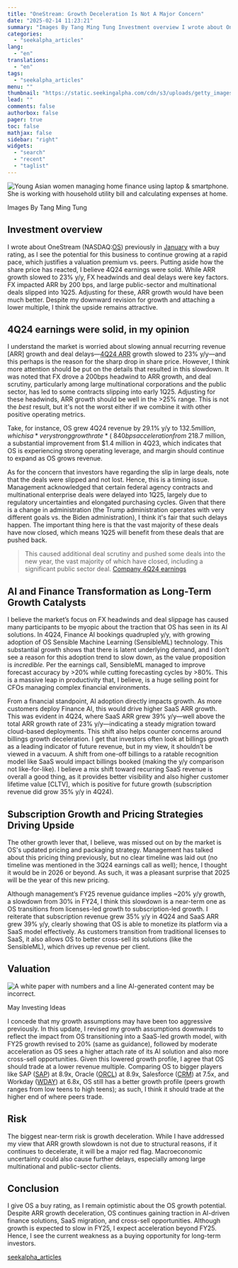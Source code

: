 ```yaml
---
title: "OneStream: Growth Deceleration Is Not A Major Concern"
date: "2025-02-14 11:23:21"
summary: "Images By Tang Ming Tung Investment overview I wrote about OneStream (NASDAQ:OS) previously in January with a buy rating, as I see the potential for this business to continue growing at a rapid pace, which justifies a valuation premium vs. peers. Putting aside how the share price has reacted, I..."
categories:
  - "seekalpha_articles"
lang:
  - "en"
translations:
  - "en"
tags:
  - "seekalpha_articles"
menu: ""
thumbnail: "https://static.seekingalpha.com/cdn/s3/uploads/getty_images/1820601093/image_1820601093.jpg"
lead: ""
comments: false
authorbox: false
pager: true
toc: false
mathjax: false
sidebar: "right"
widgets:
  - "search"
  - "recent"
  - "taglist"
---
```


![Young Asian women managing home finance using laptop & smartphone. She is working with household utility bill and calculating expenses at home.](https://static.seekingalpha.com/cdn/s3/uploads/getty_images/1820601093/image_1820601093.jpg?io=getty-c-w750) 



Images By Tang Ming Tung



Investment overview
-------------------

I wrote about OneStream (NASDAQ:[OS](https://seekingalpha.com/symbol/OS "OneStream, Inc.")) previously in [January](https://seekingalpha.com/article/4747630-onestream-long-term-growth-runway-ahead "https://seekingalpha.com/article/4747630-onestream-long-term-growth-runway-ahead") with a buy rating, as I see the potential for this business to continue growing at a rapid pace, which justifies a valuation premium vs. peers. Putting aside how the share price has reacted, I believe 4Q24 earnings were solid. While ARR growth slowed to 23% y/y, FX headwinds and deal delays were key factors. FX impacted ARR by 200 bps, and large public-sector and multinational deals slipped into 1Q25. Adjusting for these, ARR growth would have been much better. Despite my downward revision for growth and attaching a lower multiple, I think the upside remains attractive.

4Q24 earnings were solid, in my opinion
---------------------------------------

I understand the market is worried about slowing annual recurring revenue [ARR] growth and deal delays—[4Q24 ARR](https://seekingalpha.com/pr/19999005-onestream-announces-fourth-quarter-and-fiscal-year-2024-financial-results#source=section%3APress%20Releases%7Csection_asset%3APress%20Releases%7Cfirst_level_url%3Asymbol%7Cbutton%3ATitle%7Clock_status%3ANo%7Cline%3A1 "https://seekingalpha.com/pr/19999005-onestream-announces-fourth-quarter-and-fiscal-year-2024-financial-results#source=section%3APress%20Releases%7Csection_asset%3APress%20Releases%7Cfirst_level_url%3Asymbol%7Cbutton%3ATitle%7Clock_status%3ANo%7Cline%3A1") growth slowed to 23% y/y—and this perhaps is the reason for the sharp drop in share price. However, I think more attention should be put on the details that resulted in this slowdown. It was noted that FX drove a 200bps headwind to ARR growth, and deal scrutiny, particularly among large multinational corporations and the public sector, has led to some contracts slipping into early 1Q25. Adjusting for these headwinds, ARR growth should be well in the >25% range. This is not the *best* result, but it's not the worst either if we combine it with other positive operating metrics.

Take, for instance, OS grew 4Q24 revenue by 29.1% y/y to $132.5 million, which is a *very strong growth rate* (~840bps acceleration from ~21% y/y growth in 3Q24). Total subscription revenue also grew 35% y/y with an accelerating shift toward SaaS, with SaaS ARR up 39% y/y despite a slower ARR growth, which reflects strong demand for OS solutions. Customer retention also remained strong at a 98% gross retention rate. Apparently, there were no signs of demand weakness. At the margin level, OS gross margin also remains stable at 69.8%, suggesting that OS is now sacrificing profitability to capture growth. Notably, adj EBIT comes in very strong at ~$8.7 million, a substantial improvement from $1.4 million in 4Q23, which indicates that OS is experiencing strong operating leverage, and margin should continue to expand as OS grows revenue.

As for the concern that investors have regarding the slip in large deals, note that the deals were slipped and not lost. Hence, this is a timing issue. Management acknowledged that certain federal agency contracts and multinational enterprise deals were delayed into 1Q25, largely due to regulatory uncertainties and elongated purchasing cycles. Given that there is a change in administration (the Trump administration operates with very different goals vs. the Biden administration), I think it's fair that such delays happen. The important thing here is that the vast majority of these deals have now closed, which means 1Q25 will benefit from these deals that are pushed back.

> This caused additional deal scrutiny and pushed some deals into the new year, the vast majority of which have closed, including a significant public sector deal. [Company 4Q24 earnings](https://seekingalpha.com/article/4757208-onestream-inc-2024-q4-results-earnings-call-presentation "https://seekingalpha.com/article/4757208-onestream-inc-2024-q4-results-earnings-call-presentation")

AI and Finance Transformation as Long-Term Growth Catalysts
-----------------------------------------------------------

I believe the market’s focus on FX headwinds and deal slippage has caused many participants to be myopic about the traction that OS has seen in its AI solutions. In 4Q24, Finance AI bookings quadrupled y/y, with growing adoption of OS Sensible Machine Learning (SensibleML) technology. This substantial growth shows that there is latent underlying demand, and I don’t see a reason for this adoption trend to slow down, as the value proposition is *incredible.* Per the earnings call, SensibleML managed to improve forecast accuracy by >20% while cutting forecasting cycles by >80%. This is a massive leap in productivity that, I believe, is a huge selling point for CFOs managing complex financial environments.

From a financial standpoint, AI adoption directly impacts growth. As more customers deploy Finance AI, this would drive higher SaaS ARR growth. This was evident in 4Q24, where SaaS ARR grew 39% y/y—well above the total ARR growth rate of 23% y/y—indicating a steady migration toward cloud-based deployments. This shift also helps counter concerns around billings growth deceleration. I get that investors often look at billings growth as a leading indicator of future revenue, but in my view, it shouldn’t be viewed in a vacuum. A shift from one-off billings to a ratable recognition model like SaaS would impact billings booked (making the y/y comparison not like-for-like). I believe a mix shift toward recurring SaaS revenue is overall a good thing, as it provides better visibility and also higher customer lifetime value [CLTV], which is positive for future growth (subscription revenue did grow 35% y/y in 4Q24).

Subscription Growth and Pricing Strategies Driving Upside
---------------------------------------------------------

The other growth lever that, I believe, was missed out on by the market is OS's updated pricing and packaging strategy. Management has talked about this pricing thing previously, but no clear timeline was laid out (no timeline was mentioned in the 3Q24 earnings call as well); hence, I thought it would be in 2026 or beyond. As such, it was a pleasant surprise that 2025 will be the year of this new pricing.

Although management’s FY25 revenue guidance implies ~20% y/y growth, a slowdown from 30% in FY24, I think this slowdown is a near-term one as OS transitions from licenses-led growth to subscription-led growth. I reiterate that subscription revenue grew 35% y/y in 4Q24 and SaaS ARR grew 39% y/y, clearly showing that OS is able to monetize its platform via a SaaS model effectively. As customers transition from traditional licenses to SaaS, it also allows OS to better cross-sell its solutions (like the SensibleML), which drives up revenue per client.

Valuation
---------

 ![A white paper with numbers and a line AI-generated content may be incorrect.](https://static.seekingalpha.com/uploads/2025/2/13/59531952-17394233819701245.png) 



May Investing Ideas



I concede that my growth assumptions may have been too aggressive previously. In this update, I revised my growth assumptions downwards to reflect the impact from OS transitioning into a SaaS-led growth model, with FY25 growth revised to 20% (same as guidance), followed by moderate acceleration as OS sees a higher attach rate of its AI solution and also more cross-sell opportunities. Given this lowered growth profile, I agree that OS should trade at a lower revenue multiple. Comparing OS to bigger players like SAP ([SAP](https://seekingalpha.com/symbol/SAP "SAP SE")) at 8.9x, Oracle ([ORCL](https://seekingalpha.com/symbol/ORCL "Oracle Corporation")) at 8.9x, Salesforce ([CRM](https://seekingalpha.com/symbol/CRM "Salesforce, Inc.")) at 7.5x, and Workday ([WDAY](https://seekingalpha.com/symbol/WDAY "Workday, Inc.")) at 6.8x, OS still has a better growth profile (peers growth ranges from low teens to high teens); as such, I think it should trade at the higher end of where peers trade.

Risk
----

The biggest near-term risk is growth deceleration. While I have addressed my view that ARR growth slowdown is not due to structural reasons, if it continues to decelerate, it will be a major red flag. Macroeconomic uncertainty could also cause further delays, especially among large multinational and public-sector clients.

Conclusion
----------

I give OS a buy rating, as I remain optimistic about the OS growth potential. Despite ARR growth deceleration, OS continues gaining traction in AI-driven finance solutions, SaaS migration, and cross-sell opportunities. Although growth is expected to slow in FY25, I expect acceleration beyond FY25. Hence, I see the current weakness as a buying opportunity for long-term investors.

[seekalpha_articles](https://seekingalpha.com/article/4758350-onestream-growth-deceleration-is-not-a-major-concern)
